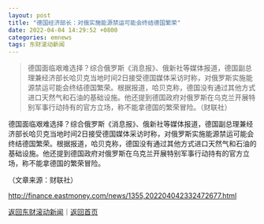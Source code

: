 ```yaml
---
layout: post
title: "德国经济部长：对俄实施能源禁运可能会终结德国繁荣"
date: 2022-04-04 14:29:52 +0800
categories: emnews
tags: 东财滚动新闻
---
```

> 德国面临艰难选择？综合俄罗斯《消息报》、俄新社等媒体报道，德国副总理兼经济部长哈贝克当地时间2日接受德国媒体采访时称，对俄罗斯实施能源禁运可能会终结德国繁荣。根据报道，哈贝克称，德国没有通过其他方式进口天然气和石油的基础设施。他还提到德国政府对俄罗斯在乌克兰开展特别军事行动持有的官方立场，称不能拿德国的繁荣冒险。（财联社）

<p>德国面临艰难选择？综合俄罗斯《消息报》、俄新社等媒体报道，德国副总理兼经济部长哈贝克当地时间2日接受德国媒体采访时称，对俄罗斯实施能源禁运可能会终结德国繁荣。根据报道，哈贝克称，德国没有通过其他方式进口天然气和石油的基础设施。他还提到德国政府对俄罗斯在乌克兰开展特别军事行动持有的官方立场，称不能拿德国的繁荣冒险。</p><p class="em_media">（文章来源：财联社）</p>

<http://finance.eastmoney.com/news/1355,202204042332472677.html>

[返回东财滚动新闻](//finews.withounder.com/emnews/)｜[返回首页](//finews.withounder.com/)